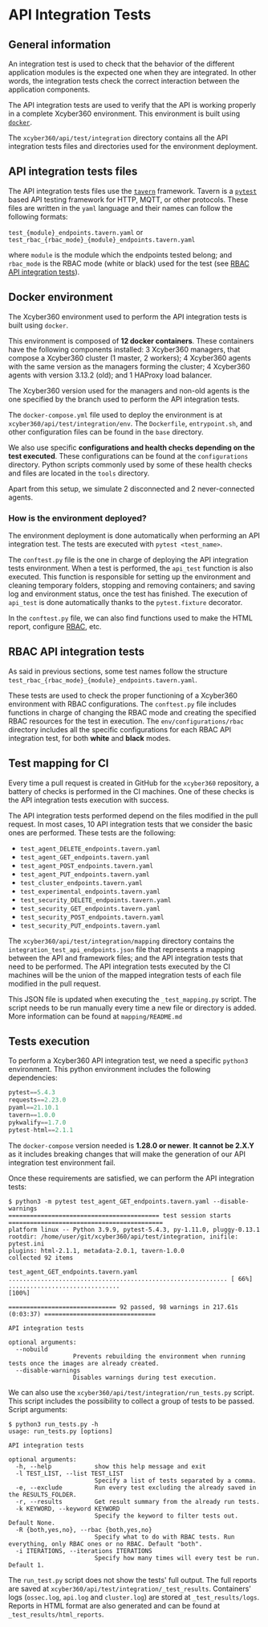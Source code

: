 # API Integration Tests

## General information

An integration test is used to check that the behavior of the different application modules is the expected one when 
they are integrated. In other words, the integration tests check the correct interaction between the application 
components.

The API integration tests are used to verify that the API is working properly in a complete Xcyber360 environment.
This environment is built using [`docker`](https://www.docker.com/).

The `xcyber360/api/test/integration` directory contains all the API integration tests files and directories used for the
environment deployment.

## API integration tests files

The API integration tests files use the [`tavern`](https://tavern.readthedocs.io/en/latest/) framework. Tavern is
a [`pytest`](https://docs.pytest.org/en/7.1.x/) based API testing framework for HTTP, MQTT, or other protocols. These
files are written in the `yaml` language and their names can follow the following formats:

`test_{module}_endpoints.tavern.yaml` or `test_rbac_{rbac_mode}_{module}_endpoints.tavern.yaml`

where `module` is the module which the endpoints tested belong; and `rbac_mode` is the RBAC mode (white or black) used 
for the test (see [RBAC API integration tests](#RBAC-API-integration-tests)).

## Docker environment

The Xcyber360 environment used to perform the API integration tests is built using `docker`.

This environment is composed of **12 docker containers**. These containers have the following components installed: 3
Xcyber360 managers, that compose a Xcyber360 cluster (1 master, 2 workers); 4 Xcyber360 agents with the same version as the managers
forming the cluster; 4 Xcyber360 agents with version 3.13.2 (old); and 1 HAProxy load balancer.

The Xcyber360 version used for the managers and non-old agents is the one specified by the branch used to perform the API
integration tests.

The `docker-compose.yml` file used to deploy the environment is at `xcyber360/api/test/integration/env`. The `Dockerfile`,
`entrypoint.sh`, and other configuration files can be found in the `base` directory.

We also use specific **configurations and health checks depending on the test executed**. These configurations can be
found at the `configurations` directory. Python scripts commonly used by some of these health checks and files are
located in the `tools` directory.

Apart from this setup, we simulate 2 disconnected and 2 never-connected agents.

### How is the environment deployed?

The environment deployment is done automatically when performing an API integration test. The tests are executed
with `pytest <test_name>`.

The `conftest.py` file is the one in charge of deploying the API integration tests environment. When a test is
performed, the `api_test` function is also executed. This function is responsible for setting up the environment and
cleaning temporary folders, stopping and removing containers; and saving log and environment status, once the test has 
finished. The execution of `api_test` is done automatically thanks to the `pytest.fixture` decorator.

In the `conftest.py` file, we can also find functions used to make the HTML report,
configure [RBAC](#RBAC-API-integration-tests), etc.

## RBAC API integration tests

As said in previous sections, some test names follow the structure
`test_rbac_{rbac_mode}_{module}_endpoints.tavern.yaml`.

These tests are used to check the proper functioning of a Xcyber360 environment with RBAC configurations. The `conftest.py`
file includes functions in charge of changing the RBAC mode and creating the specified RBAC resources for the test in
execution. The `env/configurations/rbac` directory includes all the specific configurations for each RBAC API 
integration test, for both **white** and **black** modes.

## Test mapping for CI

Every time a pull request is created in GitHub for the `xcyber360` repository, a battery of checks is performed in the CI
machines. One of these checks is the API integration tests execution with success.

The API integration tests performed depend on the files modified in the pull request. In most cases, 10 API integration
tests that we consider the basic ones are performed. These tests are the following:

- `test_agent_DELETE_endpoints.tavern.yaml`
- `test_agent_GET_endpoints.tavern.yaml`
- `test_agent_POST_endpoints.tavern.yaml`
- `test_agent_PUT_endpoints.tavern.yaml`
- `test_cluster_endpoints.tavern.yaml`
- `test_experimental_endpoints.tavern.yaml`
- `test_security_DELETE_endpoints.tavern.yaml`
- `test_security_GET_endpoints.tavern.yaml`
- `test_security_POST_endpoints.tavern.yaml`
- `test_security_PUT_endpoints.tavern.yaml`

The `xcyber360/api/test/integration/mapping` directory contains the `integration_test_api_endpoints.json` file that
represents a mapping between the API and framework files; and the API integration tests that need to be performed. The
API integration tests executed by the CI machines will be the union of the mapped integration tests of each file
modified in the pull request.

This JSON file is updated when executing the `_test_mapping.py` script. The script needs to be run manually every time
a new file or directory is added. More information can be found at `mapping/README.md`

## Tests execution

To perform a Xcyber360 API integration test, we need a specific `python3` environment. This python environment includes the 
following dependencies:

```python
pytest==5.4.3
requests==2.23.0
pyaml==21.10.1
tavern==1.0.0
pykwalify==1.7.0
pytest-html==2.1.1
```

The `docker-compose` version needed is **1.28.0 or newer**. **It cannot be 2.X.Y** as it includes breaking changes that
will make the generation of our API integration test environment fail.

Once these requirements are satisfied, we can perform the API integration tests:

```text
$ python3 -m pytest test_agent_GET_endpoints.tavern.yaml --disable-warnings
========================================== test session starts ===========================================
platform linux -- Python 3.9.9, pytest-5.4.3, py-1.11.0, pluggy-0.13.1
rootdir: /home/user/git/xcyber360/api/test/integration, inifile: pytest.ini
plugins: html-2.1.1, metadata-2.0.1, tavern-1.0.0
collected 92 items                                                                                       

test_agent_GET_endpoints.tavern.yaml ............................................................. [ 66%]
...............................                                                                    [100%]

============================== 92 passed, 98 warnings in 217.61s (0:03:37) ===============================
```

```text
API integration tests

optional arguments:
  --nobuild
                  Prevents rebuilding the environment when running tests once the images are already created.
  --disable-warnings 
                  Disables warnings during test execution.
```

We can also use the `xcyber360/api/test/integration/run_tests.py` script. This script includes the possibility to collect a 
group of tests to be passed. Script arguments:

```text
$ python3 run_tests.py -h
usage: run_tests.py [options]

API integration tests

optional arguments:
  -h, --help            show this help message and exit
  -l TEST_LIST, --list TEST_LIST
                        Specify a list of tests separated by a comma.
  -e, --exclude         Run every test excluding the already saved in the RESULTS_FOLDER.
  -r, --results         Get result summary from the already run tests.
  -k KEYWORD, --keyword KEYWORD
                        Specify the keyword to filter tests out. Default None.
  -R {both,yes,no}, --rbac {both,yes,no}
                        Specify what to do with RBAC tests. Run everything, only RBAC ones or no RBAC. Default "both".
  -i ITERATIONS, --iterations ITERATIONS
                        Specify how many times will every test be run. Default 1.
```

The `run_test.py` script does not show the tests' full output. The full reports are saved 
at `xcyber360/api/test/integration/_test_results`. Containers' logs (`ossec.log`, `api.log` and `cluster.log`) are stored 
at `_test_results/logs`. Reports in HTML format are also generated and can be found at `_test_results/html_reports`.
